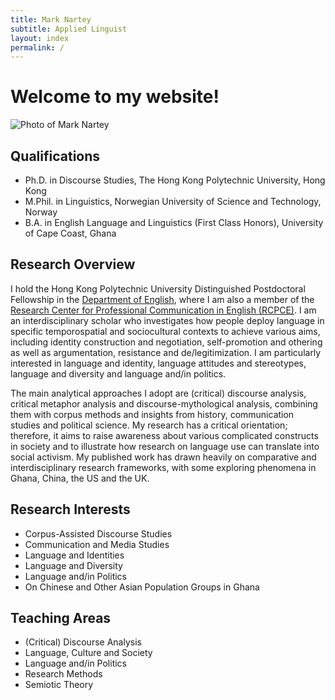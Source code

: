 ```yaml
---
title: Mark Nartey
subtitle: Applied Linguist
layout: index
permalink: /
---
```

# Welcome to my website!

![Photo of Mark Nartey](../assets/img/Headshot2.jpg 'Photo of Mark Nartey')

## Qualifications

* Ph.D. in Discourse Studies, The Hong Kong Polytechnic University, Hong Kong
* M.Phil. in Linguistics, Norwegian University of Science and Technology, Norway
* B.A. in English Language and Linguistics (First Class Honors), University of Cape Coast, Ghana

## Research Overview

I hold the Hong Kong Polytechnic University Distinguished Postdoctoral Fellowship in the [Department of English](https://www.polyu.edu.hk/engl/), where I am also a member of the [Research Center for Professional Communication in English (RCPCE)](http://rcpce.engl.polyu.edu.hk/rcpce/). I am an interdisciplinary scholar who investigates how people deploy language in specific temporospatial and sociocultural contexts to achieve various aims, including identity construction and negotiation, self-promotion and othering as well as argumentation, resistance and de/legitimization. I am particularly interested in language and identity, language attitudes and stereotypes, language and diversity and language and/in politics.

The main analytical approaches I adopt are (critical) discourse analysis, critical metaphor analysis and discourse-mythological analysis, combining them with corpus methods and insights from history, communication studies and political science. My research has a critical orientation; therefore, it aims to raise awareness about various complicated constructs in society and to illustrate how research on language use can translate into social activism. My published work has drawn heavily on comparative and interdisciplinary research frameworks, with some exploring phenomena in Ghana, China, the US and the UK. 

## Research Interests

* Corpus-Assisted Discourse Studies
* Communication and Media Studies
* Language and Identities
* Language and Diversity
* Language and/in Politics
* On Chinese and Other Asian Population Groups in Ghana

## Teaching Areas

* (Critical) Discourse Analysis
* Language, Culture and Society
* Language and/in Politics
* Research Methods
* Semiotic Theory